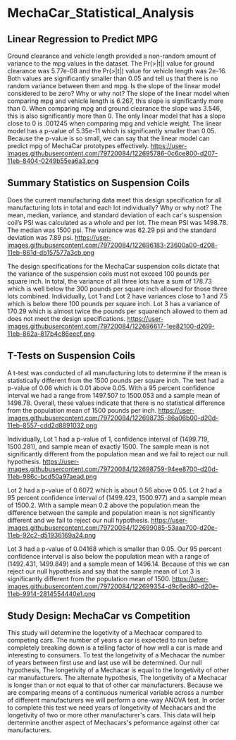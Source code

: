 # MechaCar_Statistical_Analysis

## Linear Regression to Predict MPG
Ground clearance and vehicle length provided a non-random amount of variance to the mpg values in the dataset. The Pr(>|t|) value for ground clearance was 5.77e-08 and the Pr(>|t|) value for vehicle length was 2e-16. Both values are significantly smaller than 0.05 and tell us that there is no random variance between them and mpg.
Is the slope of the linear model considered to be zero? Why or why not?
The slope of the linear model when comparing mpg and vehicle length is 6.267, this slope is significantly more than 0. When comparing mpg and ground clearance the slope was 3.546, this is also significantly more than 0. The only linear model that has a slope close to 0 is .001245 when comparing mpg and vehicle weight.
The linear model has a p-value of 5.35e-11 which is significantly smaller than 0.05. Because the p-value is so small, we can say that the linear model can predict mpg of MechaCar prototypes effectively.
https://user-images.githubusercontent.com/79720084/122695786-0c6ce800-d207-11eb-8404-0249b55ea6a3.png

## Summary Statistics on Suspension Coils
Does the current manufacturing data meet this design specification for all manufacturing lots in total and each lot individually? Why or why not?
The mean, median, variance, and standard deviation of each car's suspension coil’s PSI was calculated as a whole and per lot. The mean PSI was 1498.78. The median was 1500 psi. The variance was 62.29 psi and the standard deviation was 7.89 psi.
https://user-images.githubusercontent.com/79720084/122696183-23600a00-d208-11eb-861d-db157577a3cb.png

The design specifications for the MechaCar suspension coils dictate that the variance of the suspension coils must not exceed 100 pounds per square inch. In total, the variance of all three lots have a sum of 178.73 which is well below the 300 pounds per square inch allowed for those three lots combined. Individually, Lot 1 and Lot 2 have variances close to 1 and 7.5 which is below there 100 pounds per square inch. Lot 3 has a variance of 170.29 which is almost twice the pounds per squareinch allowed to them ad does not meet the design specifications.
https://user-images.githubusercontent.com/79720084/122696617-1ee82100-d209-11eb-862a-817b4c86eecf.png

## T-Tests on Suspension Coils
A t-test was conducted of all manufacturing lots to determine if the mean is statistically different from the 1500 pounds per square inch. The test had a p-value of 0.06 which is 0.01 above 0.05. With a 95 percent confidence interval we had a range from 1497.507 to 1500.053 and a sample mean of 1498.78. Overall, these values indicate that there is no statistical difference from the population mean of 1500 pounds per inch.
https://user-images.githubusercontent.com/79720084/122698735-86a06b00-d20d-11eb-8557-cdd2d8891032.png

Individually, Lot 1 had a p-value of 1, confidence interval of (1499.719, 1500.281), and sample mean of exactly 1500. The sample mean is not significantly different from the population mean and we fail to reject our null hypothesis.
https://user-images.githubusercontent.com/79720084/122698759-94ee8700-d20d-11eb-986c-bcd50a97aead.png

Lot 2 had a p-value of 0.6072 which is about 0.56 above 0.05. Lot 2 had a 95 percent confidence interval of (1499.423, 1500.977) and a sample mean of 1500.2. With a sample mean 0.2 above the population mean the difference between the sample and population mean is not significantly different and we fail to reject our null hypothesis.
https://user-images.githubusercontent.com/79720084/122699085-53aaa700-d20e-11eb-92c2-d51936169a24.png

Lot 3 had a p-value of 0.04168 which is smaller than 0.05. Our 95 percent confidence interval is also below the population mean with a range of (1492.431, 1499.849) and a sample mean of 1496.14. Because of this we can reject our null hypothesis and say that the sample mean of Lot 3 is significantly different from the population mean of 1500.
https://user-images.githubusercontent.com/79720084/122699354-d9c6ed80-d20e-11eb-9914-2814554440e1.png

## Study Design: MechaCar vs Competition
This study will determine the logetivity of a Mechacar compared to competing cars. The number of years a car is expected to run before completely breaking down is a telling factor of how well a car is made and interesting to consumers. To test the longetivity of a Mechacar the number of years between first use and last use will be determined. Our null hypothesis, The longetivity of a Mechacar is equal to the longetivity of other car manufacturers. The alternate hypothesis, The longetivity of a Mechacar is longer than or not equal to that of other car manufacturers. Because we are comparing means of a continuous numerical variable across a number of different manufacturers we will perform a one-way ANOVA test. In order to complete this test we need years of longetivity of Mechacars and the longetivity of two or more other manufacturer's cars. This data will help dertermine another aspect of Mechacars's peformance against other car manufacturers.
